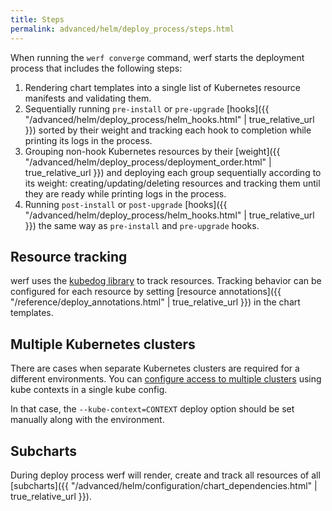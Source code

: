 ```yaml
---
title: Steps
permalink: advanced/helm/deploy_process/steps.html
---
```


When running the `werf converge` command, werf starts the deployment process that includes the following steps:

1. Rendering chart templates into a single list of Kubernetes resource manifests and validating them.
2. Sequentially running `pre-install` or `pre-upgrade` [hooks]({{ "/advanced/helm/deploy_process/helm_hooks.html" | true_relative_url }}) sorted by their weight and tracking each hook to completion while printing its logs in the process.
3. Grouping non-hook Kubernetes resources by their [weight]({{ "/advanced/helm/deploy_process/deployment_order.html" | true_relative_url }}) and deploying each group sequentially according to its weight: creating/updating/deleting resources and tracking them until they are ready while printing logs in the process.
4. Running `post-install` or `post-upgrade` [hooks]({{ "/advanced/helm/deploy_process/helm_hooks.html" | true_relative_url }}) the same way as `pre-install` and `pre-upgrade` hooks.

## Resource tracking

werf uses the [kubedog library](https://github.com/werf/kubedog) to track resources. Tracking behavior can be configured for each resource by setting [resource annotations]({{ "/reference/deploy_annotations.html" | true_relative_url }}) in the chart templates.

## Multiple Kubernetes clusters

There are cases when separate Kubernetes clusters are required for a different environments. You can [configure access to multiple clusters](https://kubernetes.io/docs/tasks/access-application-cluster/configure-access-multiple-clusters) using kube contexts in a single kube config.

In that case, the `--kube-context=CONTEXT` deploy option should be set manually along with the environment.

## Subcharts

During deploy process werf will render, create and track all resources of all [subcharts]({{ "/advanced/helm/configuration/chart_dependencies.html" | true_relative_url }}).
